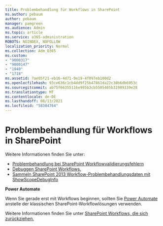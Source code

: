 ```yaml
---
title: Problembehandlung für Workflows in SharePoint
ms.author: pebaum
author: pebaum
manager: pamgreen
ms.audience: Admin
ms.topic: article
ms.service: o365-administration
ROBOTS: NOINDEX, NOFOLLOW
localization_priority: Normal
ms.collection: Adm_O365
ms.custom:
- "9000317"
- "9000147"
- "1940"
- "1718"
ms.assetid: 7ae05f21-eb16-4d71-9e19-4f097eb100d2
ms.openlocfilehash: 93ce636c1cb4dd9f25b47861da22c30b6db6953c
ms.sourcegitcommit: ab75f66355116e995b3cb5505465b31989339e28
ms.translationtype: MT
ms.contentlocale: de-DE
ms.lasthandoff: 08/13/2021
ms.locfileid: "58304764"
---
```

# <a name="troubleshoot-workflows-in-sharepoint"></a>Problembehandlung für Workflows in SharePoint

Weitere Informationen finden Sie unter:

- [Problembehandlung bei SharePoint Workflowvalidierungsfehlern](https://docs.microsoft.com/sharepoint/dev/general-development/troubleshooting-sharepoint-server-workflow-validation-errors-in-visio)
- [Debuggen SharePoint Workflows.](https://docs.microsoft.com/sharepoint/dev/general-development/debugging-sharepoint-server-workflows)
- [Sammeln SharePoint 2013 Workflow-Problembehandlungsdaten mit ShowScopeDebugInfo](https://docs.microsoft.com/sharepoint/troubleshoot/workflows/gather-workflow-data)

**Power Automate**

Wenn Sie gerade erst mit Workflows beginnen, sollten Sie [Power Automate](https://docs.microsoft.com/power-automate/modern-approvals) anstelle der klassischen SharePoint-Workflowlösungen verwenden.

Weitere Informationen finden Sie unter [SharePoint Workflows, die sich zurückziehen.](https://docs.microsoft.com/alchemyinsights/sharepoint-workflows-retiring)

